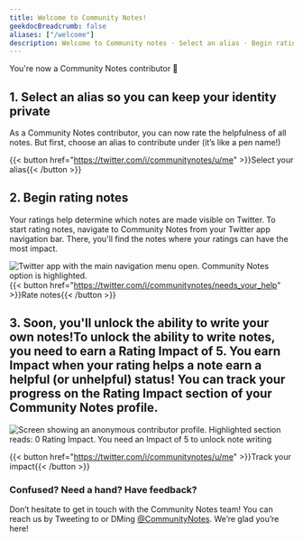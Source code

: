 ```yaml
---
title: Welcome to Community Notes!
geekdocBreadcrumb: false
aliases: ["/welcome"]
description: Welcome to Community notes · Select an alias · Begin rating notes
---
```


You're now a Community Notes contributor 🎉

## 1. Select an alias so you can keep your identity private

As a Community Notes contributor, you can now rate the helpfulness of all notes. But first, choose an alias to contribute under (it’s like a pen name!)

{{< button href="https://twitter.com/i/communitynotes/u/me" >}}Select your alias{{< /button >}}

## 2. Begin rating notes

Your ratings help determine which notes are made visible on Twitter. To start rating notes, navigate to Community Notes from your Twitter app navigation bar. There, you'll find the notes where your ratings can have the most impact.

![Twitter app with the main navigation menu open. Community Notes option is highlighted.](../images/navigate-to-home.png)
{{< button href="https://twitter.com/i/communitynotes/needs_your_help" >}}Rate notes{{< /button >}}

## 3. Soon, you'll unlock the ability to write your own notes!</strong><label>To unlock the ability to write notes, you need to earn a Rating Impact of 5. You earn Impact when your rating helps a note earn a helpful (or unhelpful) status! You can track your progress on the Rating Impact section of your Community Notes profile.

![Screen showing an anonymous contributor profile. Highlighted section reads: 0 Rating Impact. You need an Impact of 5 to unlock note writing](../images/rating-impact-welcome.png)

{{< button href="https://twitter.com/i/communitynotes/u/me" >}}Track your impact{{< /button >}}

### Confused? Need a hand? Have feedback?

Don’t hesitate to get in touch with the Community Notes team! You can reach us by Tweeting to or DMing
[@CommunityNotes](https://twitter.com/communitynotes). We’re glad you’re here!
